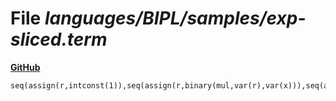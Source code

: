 # File _languages/BIPL/samples/exp-sliced.term_
**[GitHub](https://github.com/softlang/yas/blob/master/languages/BIPL/samples/exp-sliced.term)**
```
seq(assign(r,intconst(1)),seq(assign(r,binary(mul,var(r),var(x))),seq(assign(r,binary(mul,var(r),var(x))),assign(r,binary(mul,var(r),var(x)))))).
```
